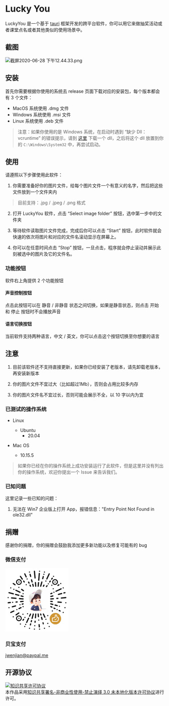 # Lucky You

LuckyYou 是一个基于 [tauri](https://github.com/tauri-apps/tauri) 框架开发的跨平台软件，你可以用它来做抽奖活动或者课堂点名或者其他类似的使用场景中。

## 截图

![截屏2020-06-28 下午12.44.33.png](https://i.loli.net/2020/06/28/ueOEUQGq1HgbnmL.png)

## 安装

首先你需要根据你使用的系统去 release 页面下载对应的安装包，每个版本都会有 3 个文件：

- MacOS 系统使用 .dmg 文件
- Windows 系统使用 .msi 文件
- Linux 系统使用 .deb 文件

> 注意：如果你使用的是 Windows 系统，在启动时遇到 “缺少 Dll： vcruntime” 的错误提示，请到 [这里](https://cn.dll-files.com/vcruntime140_1.dll.html) 下载一个 dll，之后将这个 dll 放置到你的 `C:\Windows\System32` 中，再尝试启动。

## 使用

请遵照以下步骤使用此软件：

1. 你需要准备好你的图片文件，给每个图片文件一个有意义的名字，然后把这些文件放到一个文件夹内

> 目前支持：.jpg / .jpeg / .png 格式

2. 打开 LuckyYou 软件，点击 “Select image folder” 按钮，选中第一步中的文件夹

3. 等待软件读取图片文件完成，完成后你可以点击 “Start” 按钮，此时软件就会快速的依次将图片和对应的文件名滚动显示在屏幕上。

4. 你可以在任意时间点击 “Stop” 按钮，一旦点击，程序就会停止滚动并展示此刻被选中的图片及它的文件名。

### 功能按钮

软件右上角提供 2 个功能按钮

#### 声音控制按钮

点击此按钮可以在 静音 / 非静音 状态之间切换，如果是静音状态，则点击 开始 和 停止 按钮时不会播放声音

#### 语言切换按钮

当前软件支持两种语言，中文 / 英文，你可以点击这个按钮切换至你想要的语言

## 注意

1. 目前该软件还不支持直接更新，如果你已经安装了老版本，请先卸载老版本，再安装新版本

2. 你的图片文件不宜过大（比如超过1Mb），否则会占用比较多内存

3. 你的图片文件名不宜过长，否则可能会展示不全，以 10 字以内为宜

### 已测试的操作系统

- Linux
  - Ubuntu
    - 20.04

- Mac OS
  - 10.15.5

> 如果你已经在你的操作系统上成功安装运行了此软件，但是这里并没有列出你的操作系统，欢迎你提出一个 Issue 来告诉我们。

### 已知问题

这里记录一些已知的问题：

1. 无法在 Win7 企业版上打开 App，报错信息："Entry Point Not Found in ole32.dll"


## 捐赠

感谢你的捐赠，你的捐赠会鼓励我添加更多新功能以及修复可能有的 bug

### 微信支付

![](public/wechat.png)

### 贝宝支付

[jwenjian@paypal.me](https://paypal.me/jwenjian/1)


## 开源协议

<a rel="license" href="http://creativecommons.org/licenses/by-nc-nd/3.0/"><img alt="知识共享许可协议" style="border-width:0" src="https://i.creativecommons.org/l/by-nc-nd/3.0/88x31.png" /></a><br />本作品采用<a rel="license" href="http://creativecommons.org/licenses/by-nc-nd/3.0/">知识共享署名-非商业性使用-禁止演绎 3.0 未本地化版本许可协议</a>进行许可。
